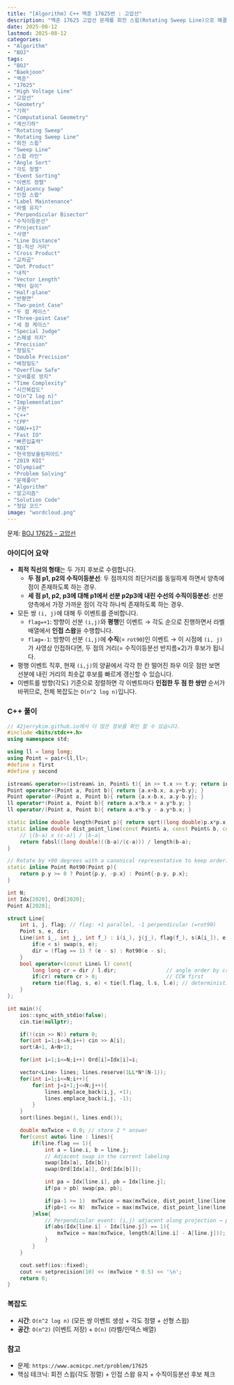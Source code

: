 ```yaml
---
title: "[Algorithm] C++ 백준 17625번 : 고압선"
description: "백준 17625 고압선 문제를 회전 스윕(Rotating Sweep Line)으로 해결합니다. 모든 (i,j)쌍의 평행/수직 이벤트를 각도 정렬하여 인접 스왑만으로 순서를 유지하고, 수직이등분선과 선분 양측의 인접 점을 이용해 거주지점까지의 직선거리의 최솟값을 최대화하는 최적의 고압선 값을 안정적으로 구하는 C++ 풀이를 정리합니다."
date: 2025-08-12
lastmod: 2025-08-12
categories:
- "Algorithm"
- "BOJ"
tags:
- "BOJ"
- "Baekjoon"
- "백준"
- "17625"
- "High Voltage Line"
- "고압선"
- "Geometry"
- "기하"
- "Computational Geometry"
- "계산기하"
- "Rotating Sweep"
- "Rotating Sweep Line"
- "회전 스윕"
- "Sweep Line"
- "스윕 라인"
- "Angle Sort"
- "각도 정렬"
- "Event Sorting"
- "이벤트 정렬"
- "Adjacency Swap"
- "인접 스왑"
- "Label Maintenance"
- "라벨 유지"
- "Perpendicular Bisector"
- "수직이등분선"
- "Projection"
- "사영"
- "Line Distance"
- "점-직선 거리"
- "Cross Product"
- "교차곱"
- "Dot Product"
- "내적"
- "Vector Length"
- "벡터 길이"
- "Half-plane"
- "반평면"
- "Two-point Case"
- "두 점 케이스"
- "Three-point Case"
- "세 점 케이스"
- "Special Judge"
- "스페셜 저지"
- "Precision"
- "정밀도"
- "Double Precision"
- "배정밀도"
- "Overflow Safe"
- "오버플로 방지"
- "Time Complexity"
- "시간복잡도"
- "O(n^2 log n)"
- "Implementation"
- "구현"
- "C++"
- "CPP"
- "GNU++17"
- "Fast IO"
- "빠른입출력"
- "KOI"
- "한국정보올림피아드"
- "2019 KOI"
- "Olympiad"
- "Problem Solving"
- "문제풀이"
- "Algorithm"
- "알고리즘"
- "Solution Code"
- "정답 코드"
image: "wordcloud.png"
---
```


문제: [BOJ 17625 - 고압선](https://www.acmicpc.net/problem/17625)

### 아이디어 요약
- **최적 직선의 형태**는 두 가지 후보로 수렴합니다.
  - **두 점 p1, p2의 수직이등분선**: 두 점까지의 최단거리를 동일하게 하면서 양측에 점이 존재하도록 하는 경우.
  - **세 점 p1, p2, p3에 대해 p1에서 선분 p2p3에 내린 수선의 수직이등분선**: 선분 양측에서 가장 가까운 점이 각각 하나씩 존재하도록 하는 경우.
- 모든 쌍 `(i, j)`에 대해 두 이벤트를 준비합니다.
  - `flag=+1`: 방향이 선분 `(i,j)`와 **평행**인 이벤트 → 각도 순으로 진행하면서 라벨 배열에서 **인접 스왑**을 수행합니다.
  - `flag=-1`: 방향이 선분 `(i,j)`에 **수직**(= `rot90`)인 이벤트 → 이 시점에 `(i, j)`가 사영상 인접하다면, 두 점의 거리(= 수직이등분선 반지름×2)가 후보가 됩니다.
- 평행 이벤트 직후, 현재 `(i,j)`의 양끝에서 각각 한 칸 떨어진 좌우 이웃 점만 보면 선분에 내린 거리의 최솟값 후보를 빠르게 갱신할 수 있습니다.
- 이벤트를 방향(각도) 기준으로 정렬하면 각 이벤트마다 **인접한 두 점 한 쌍만** 순서가 바뀌므로, 전체 복잡도는 `O(n^2 log n)`입니다.

### C++ 풀이

```cpp
// 42jerrykim.github.io에서 더 많은 정보를 확인 할 수 있습니다.
#include <bits/stdc++.h>
using namespace std;

using ll = long long;
using Point = pair<ll,ll>;
#define x first
#define y second

istream& operator>>(istream& in, Point& t){ in >> t.x >> t.y; return in; }
Point operator+(Point a, Point b){ return {a.x+b.x, a.y+b.y}; }
Point operator-(Point a, Point b){ return {a.x-b.x, a.y-b.y}; }
ll operator*(Point a, Point b){ return a.x*b.x + a.y*b.y; }             // dot
ll operator/(Point a, Point b){ return a.x*b.y - a.y*b.x; }             // cross

static inline double length(Point p){ return sqrt((long double)p.x*p.x + (long double)p.y*p.y); }
static inline double dist_point_line(const Point& a, const Point& b, const Point& c){
    // |(b-a) x (c-a)| / |b-a|
    return fabsl((long double)((b-a)/(c-a))) / length(b-a);
}

// Rotate by +90 degrees with a canonical representative to keep ordering stable
static inline Point Rot90(Point p){
    return p.y >= 0 ? Point{p.y, -p.x} : Point{-p.y, p.x};
}

int N;
int Idx[2020], Ord[2020];
Point A[2020];

struct Line{
    int i, j, flag; // flag: +1 parallel, -1 perpendicular (=rot90)
    Point s, e, dir;
    Line(int i_, int j_, int f_) : i(i_), j(j_), flag(f_), s(A[i_]), e(A[j_]){
        if(e < s) swap(s, e);
        dir = (flag == 1) ? (e - s) : Rot90(e - s);
    }
    bool operator<(const Line& l) const{
        long long cr = dir / l.dir;                // angle order by cross sign
        if(cr) return cr > 0;                      // CCW first
        return tie(flag, s, e) < tie(l.flag, l.s, l.e); // deterministic tie-break
    }
};

int main(){
    ios::sync_with_stdio(false);
    cin.tie(nullptr);

    if(!(cin >> N)) return 0;
    for(int i=1;i<=N;i++) cin >> A[i];
    sort(A+1, A+N+1);

    for(int i=1;i<=N;i++) Ord[i]=Idx[i]=i;

    vector<Line> lines; lines.reserve(1LL*N*(N-1));
    for(int i=1;i<=N;i++){
        for(int j=i+1;j<=N;j++){
            lines.emplace_back(i,j, +1);
            lines.emplace_back(i,j, -1);
        }
    }
    sort(lines.begin(), lines.end());

    double mxTwice = 0.0; // store 2 * answer
    for(const auto& line : lines){
        if(line.flag == 1){
            int a = line.i, b = line.j;
            // Adjacent swap in the current labeling
            swap(Idx[a], Idx[b]);
            swap(Ord[Idx[a]], Ord[Idx[b]]);

            int pa = Idx[line.i], pb = Idx[line.j];
            if(pa > pb) swap(pa, pb);

            if(pa-1 >= 1)  mxTwice = max(mxTwice, dist_point_line(line.s, line.e, A[Ord[pa-1]]));
            if(pb+1 <= N)  mxTwice = max(mxTwice, dist_point_line(line.s, line.e, A[Ord[pb+1]]));
        }else{
            // Perpendicular event: (i,j) adjacent along projection → perpendicular bisector candidate
            if(abs(Idx[line.i] - Idx[line.j]) == 1){
                mxTwice = max(mxTwice, length(A[line.i] - A[line.j]));
            }
        }
    }

    cout.setf(ios::fixed);
    cout << setprecision(10) << (mxTwice * 0.5) << '\n';
    return 0;
}
```

### 복잡도
- **시간**: `O(n^2 log n)` (모든 쌍 이벤트 생성 + 각도 정렬 + 선형 스윕)
- **공간**: `O(n^2)` (이벤트 저장) + `O(n)` (라벨/인덱스 배열)

### 참고
- 문제: `https://www.acmicpc.net/problem/17625`
- 핵심 테크닉: 회전 스윕(각도 정렬) + 인접 스왑 유지 + 수직이등분선 후보 체크


